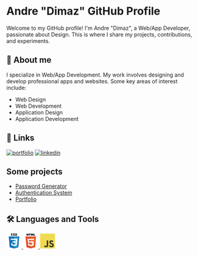 # Andre "Dimaz" GitHub Profile

Welcome to my GitHub profile! I'm Andre "Dimaz", a Web/App Developer, passionate about Design. This is where I share my projects, contributions, and experiments.


## 🚀 About me
I specialize in Web/App Development. My work involves designing and develop professional apps and websites. Some key areas of interest include:

- Web Design
- Web Development
- Application Design
- Application Development


## 🔗 Links
[![portfolio](https://img.shields.io/badge/my_portfolio-000?style=for-the-badge&logo=ko-fi&logoColor=white)](https://andredimaz.com)
[![linkedin](https://img.shields.io/badge/linkedin-0A66C2?style=for-the-badge&logo=linkedin&logoColor=white)](https://www.linkedin.com/in/d-i-m-a-z-andre-dimas-4a33a928b/)


## Some projects

 - [Password Generator](https://github.com/andredimaz/password-generator)
 - [Authentication System](https://github.com/andredimaz/auth-system)
 - [Portfolio](https://github.com/andredimaz/auth-system)


## 🛠 Languages and Tools
<p align="left"> <a href="https://www.w3schools.com/css/" target="_blank" rel="noreferrer"> <img src="https://raw.githubusercontent.com/devicons/devicon/master/icons/css3/css3-original-wordmark.svg" alt="css3" width="40" height="40"/> </a> <a href="https://www.w3.org/html/" target="_blank" rel="noreferrer"> <img src="https://raw.githubusercontent.com/devicons/devicon/master/icons/html5/html5-original-wordmark.svg" alt="html5" width="40" height="40"/> </a> <a href="https://developer.mozilla.org/en-US/docs/Web/JavaScript" target="_blank" rel="noreferrer"> <img src="https://raw.githubusercontent.com/devicons/devicon/master/icons/javascript/javascript-original.svg" alt="javascript" width="40" height="40"/> </a> </p>


